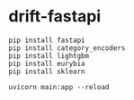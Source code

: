 # drift-fastapi

```
pip install fastapi
pip install category_encoders
pip install lightgbm
pip install eurybia
pip install sklearn
```

```
uvicorn main:app --reload
```

